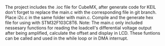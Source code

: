 The project includes the .ioc file for CubeMX, after generate code for KEIL don't forget to replace the main.c with the corresponding file in git branch.
Place i2c.c in the same folder with main.c.
Compile and the generate hex file for using with STM32F103C8T6.
Note: The main.c only included nessesary functions for reading the loadcell's differential voltage output after being amplified, calculate the offset and display in LCD. 
These funtions can be called and used in the while loop or in DMA interrupt.
